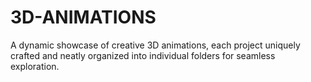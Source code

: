 # 3D-ANIMATIONS
A dynamic showcase of creative 3D animations, each project uniquely crafted and neatly organized into individual folders for seamless exploration.
